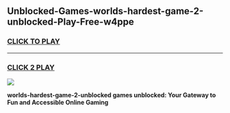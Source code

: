 
## Unblocked-Games-worlds-hardest-game-2-unblocked-Play-Free-w4ppe
<h3>
<a href="https://premium76.site?title=worlds-hardest-game-2-unblocked&ref=23A">CLICK TO PLAY</a></h3>
<hr>

<h3>
<a href="https://premium76.site?title=worlds-hardest-game-2-unblocked&ref=23A">CLICK 2 PLAY</a>
  
</h3>

<a href="https://premium76.site?title=worlds-hardest-game-2-unblocked&ref=23A"><img src="https://clearcache.store/games.png"></a>


**worlds-hardest-game-2-unblocked games unblocked: Your Gateway to Fun and Accessible Online Gaming**
